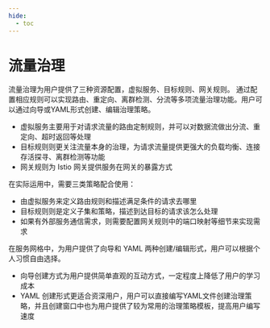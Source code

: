 ```yaml
---
hide:
  - toc
---
```


# 流量治理

流量治理为用户提供了三种资源配置，虚拟服务、目标规则、网关规则。
通过配置相应规则可以实现路由、重定向、离群检测、分流等多项流量治理功能。用户可以通过向导或YAML形式创建、编辑治理策略。

- 虚拟服务主要用于对请求流量的路由定制规则，并可以对数据流做出分流、重定向、超时返回等处理
- 目标规则则更关注流量本身的治理，为请求流量提供更强大的负载均衡、连接存活探寻、离群检测等功能
- 网关规则为 Istio 网关提供服务在网关的暴露方式

在实际运用中，需要三类策略配合使用：

- 由虚拟服务来定义路由规则和描述满足条件的请求去哪里
- 目标规则则是定义子集和策略，描述到达目标的请求该怎么处理
- 如果有外部服务通信需求，则需要配置网关规则中的端口映射等细节来实现需求

在服务网格中，为用户提供了向导和 YAML 两种创建/编辑形式，用户可以根据个人习惯自由选择。

- 向导创建方式为用户提供简单直观的互动方式，一定程度上降低了用户的学习成本
- YAML 创建形式更适合资深用户，用户可以直接编写YAML文件创建治理策略，并且创建窗口中也为用户提供了较为常用的治理策略模板，提高用户编写速度
